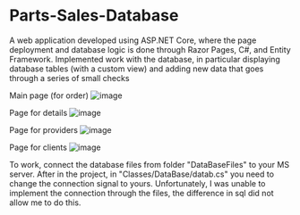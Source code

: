# Parts-Sales-Database

A web application developed using ASP.NET Core, where the page deployment and database logic is done through Razor Pages, C#, and Entity Framework. Implemented work with the database, in particular displaying database tables (with a custom view) and adding new data that goes through a series of small checks

Main page (for order)
![image](https://github.com/user-attachments/assets/30f56d05-540e-4142-a5e8-2364d6e1a7bf)

Page for details
![image](https://github.com/user-attachments/assets/a1dba9ff-8431-4f43-bfe3-ac82f79992c3)

Page for providers
![image](https://github.com/user-attachments/assets/d2cd79f6-4b7b-40c8-9d0d-3eef43cb094d)

Page for clients
![image](https://github.com/user-attachments/assets/c4349d45-0ab6-4514-9115-adf3721e5d9d)


To work, connect the database files from folder "DataBaseFiles" to your MS server.
After in the project, in "Classes/DataBase/datab.cs" you need to change the connection signal to yours.
Unfortunately, I was unable to implement the connection through the files, the difference in sql did not allow me to do this.


